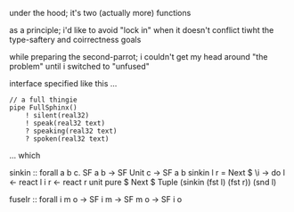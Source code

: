 


under the hood; it's two (actually more) functions


as a principle; i'd like to avoid "lock in" when it doesn't conflict tiwht the type-saftery and coirrectness goals


while preparing the second-parrot; i couldn't get my head around "the problem" until i switched to "unfused"


interface specified like this ...
```
// a full thingie
pipe FullSphinx()
	! silent(real32)
	! speak(real32 text)
	? speaking(real32 text)
	? spoken(real32 text)
```

... which





sinkin :: forall a b c. SF a b -> SF Unit c -> SF a b
sinkin l r = Next $ \i -> do
	l <- react l i
	r <- react r unit
	pure $ Next $ Tuple (sinkin (fst l) (fst r)) (snd l)


fuselr :: forall i m o -> SF i m -> SF m o -> SF i o
